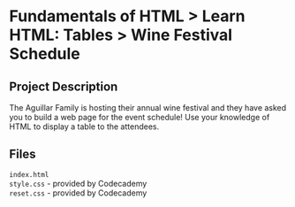 # Fundamentals of HTML > Learn HTML: Tables > Wine Festival Schedule
## Project Description
The Aguillar Family is hosting their annual wine festival and they have asked 
you to build a web page for the event schedule! Use your knowledge of HTML to 
display a table to the attendees.

## Files
`index.html`  
`style.css` - provided by Codecademy  
`reset.css` - provided by Codecademy  